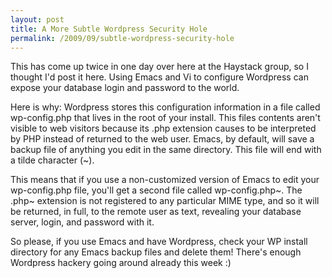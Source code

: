 ```yaml
---
layout: post
title: A More Subtle Wordpress Security Hole
permalink: /2009/09/subtle-wordpress-security-hole
---
```


This has come up twice in one day over here at the Haystack group, so I thought
I'd post it here. Using Emacs and Vi to configure Wordpress can expose your
database login and password to the world. 

Here is why: Wordpress stores this configuration information in a file called
wp-config.php that lives in the root of your install. This files contents
aren't visible to web visitors because its .php extension causes to be
interpreted by PHP instead of returned to the web user. Emacs, by default, will
save a backup file of anything you edit in the same directory. This file will
end with a tilde character (~). 

This means that if you use a non-customized version of Emacs to edit your
wp-config.php file, you'll get a second file called wp-config.php~. The .php~
extension is not registered to any particular MIME type, and so it will be
returned, in full, to the remote user as text, revealing your database server,
login, and password with it. 

So please, if you use Emacs and have Wordpress, check your WP install directory
for any Emacs backup files and delete them!  There's enough Wordpress hackery
  going around already this week :)


